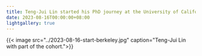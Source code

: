 ```yaml
---
title: Teng-Jui Lin started his PhD journey at the University of California, Berkeley with his cohort.
date: 2023-08-16T00:00:00+08:00
lightgallery: true
---
```


{{< image src="../2023-08-16-start-berkeley.jpg" caption="Teng-Jui Lin with part of the cohort.">}}
